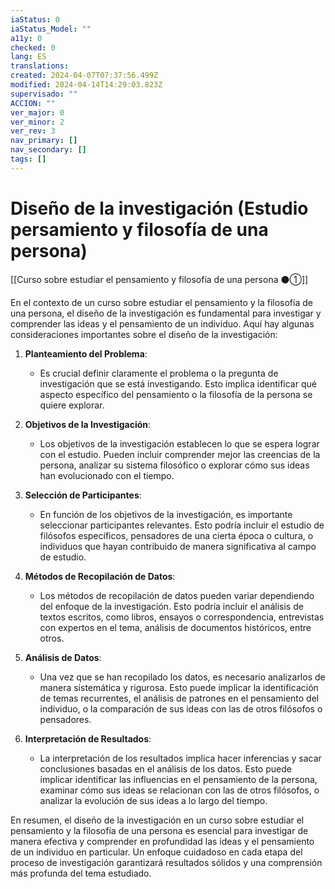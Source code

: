 ```yaml
---
iaStatus: 0
iaStatus_Model: ""
a11y: 0
checked: 0
lang: ES
translations: 
created: 2024-04-07T07:37:56.499Z
modified: 2024-04-14T14:29:03.823Z
supervisado: ""
ACCION: ""
ver_major: 0
ver_minor: 2
ver_rev: 3
nav_primary: []
nav_secondary: []
tags: []
---
```

# Diseño de la investigación (Estudio persamiento y filosofía de una persona)

[[Curso sobre estudiar el pensamiento y filosofía de una persona ⚫①]]

En el contexto de un curso sobre estudiar el pensamiento y la filosofía de una persona, el diseño de la investigación es fundamental para investigar y comprender las ideas y el pensamiento de un individuo. Aquí hay algunas consideraciones importantes sobre el diseño de la investigación:

1. **Planteamiento del Problema**:
   - Es crucial definir claramente el problema o la pregunta de investigación que se está investigando. Esto implica identificar qué aspecto específico del pensamiento o la filosofía de la persona se quiere explorar.

2. **Objetivos de la Investigación**:
   - Los objetivos de la investigación establecen lo que se espera lograr con el estudio. Pueden incluir comprender mejor las creencias de la persona, analizar su sistema filosófico o explorar cómo sus ideas han evolucionado con el tiempo.

3. **Selección de Participantes**:
   - En función de los objetivos de la investigación, es importante seleccionar participantes relevantes. Esto podría incluir el estudio de filósofos específicos, pensadores de una cierta época o cultura, o individuos que hayan contribuido de manera significativa al campo de estudio.

4. **Métodos de Recopilación de Datos**:
   - Los métodos de recopilación de datos pueden variar dependiendo del enfoque de la investigación. Esto podría incluir el análisis de textos escritos, como libros, ensayos o correspondencia, entrevistas con expertos en el tema, análisis de documentos históricos, entre otros.

5. **Análisis de Datos**:
   - Una vez que se han recopilado los datos, es necesario analizarlos de manera sistemática y rigurosa. Esto puede implicar la identificación de temas recurrentes, el análisis de patrones en el pensamiento del individuo, o la comparación de sus ideas con las de otros filósofos o pensadores.

6. **Interpretación de Resultados**:
   - La interpretación de los resultados implica hacer inferencias y sacar conclusiones basadas en el análisis de los datos. Esto puede implicar identificar las influencias en el pensamiento de la persona, examinar cómo sus ideas se relacionan con las de otros filósofos, o analizar la evolución de sus ideas a lo largo del tiempo.

En resumen, el diseño de la investigación en un curso sobre estudiar el pensamiento y la filosofía de una persona es esencial para investigar de manera efectiva y comprender en profundidad las ideas y el pensamiento de un individuo en particular. Un enfoque cuidadoso en cada etapa del proceso de investigación garantizará resultados sólidos y una comprensión más profunda del tema estudiado.